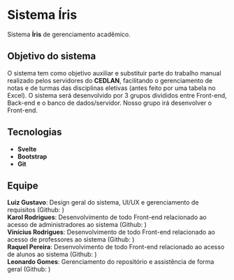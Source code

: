 # Sistema Íris
Sistema **Íris** de gerenciamento acadêmico.

## Objetivo do sistema
O sistema tem como objetivo auxiliar e substituir parte do trabalho manual realizado pelos servidores do **CEDLAN**, facilitando o gerenciamento de notas e de turmas das disciplinas eletivas (antes feito por uma tabela no Excel). O sistema será desenvolvido por 3 grupos divididos entre Front-end, Back-end e o banco de dados/servidor. Nosso grupo irá desenvolver o Front-end.

## Tecnologias
- **Svelte**
- **Bootstrap**
- **Git**

## Equipe
**Luiz Gustavo**: Design geral do sistema, UI/UX e gerenciamento de requisitos (Github: ) \
**Karol Rodrigues**: Desenvolvimento de todo Front-end relacionado ao acesso de administradores ao sistema (Github: ) \
**Vinícius Rodrigues**: Desenvolvimento de todo Front-end relacionado ao acesso de professores ao sistema (Github: ) \
**Raquel Pereira**: Desenvolvimento de todo Front-end relacionado ao acesso de alunos ao sistema (Github: ) \
**Leonardo Gomes**: Gerenciamento do repositório e assistência de forma geral (Github: )
